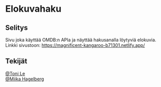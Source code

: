 # Elokuvahaku


## Selitys

Sivu joka käyttää OMDB:n APIa ja näyttää hakusanalla löytyviä elokuvia.
<br />
Linkki sivustoon: https://magnificent-kangaroo-b71301.netlify.app/

## Tekijät

[@Toni Le](https://github.com/Beisori)
<br />
[@Miika Hagelberg](https://github.com/Miikaa)

